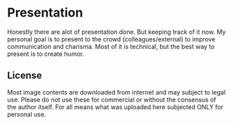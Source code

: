 # Presentation
Honestly there are alot of presentation done. But keeping track of it now.
My personal goal is to present to the crowd (colleagues/external) to improve communication and charisma. Most of it is technical, but the best way to present is to create humor.

## License
Most image contents are downloaded from internet and may subject to legal use. Please do not use these for commercial or without the consensus of the author itself. For all means what was uploaded here subjected ONLY for personal use.
